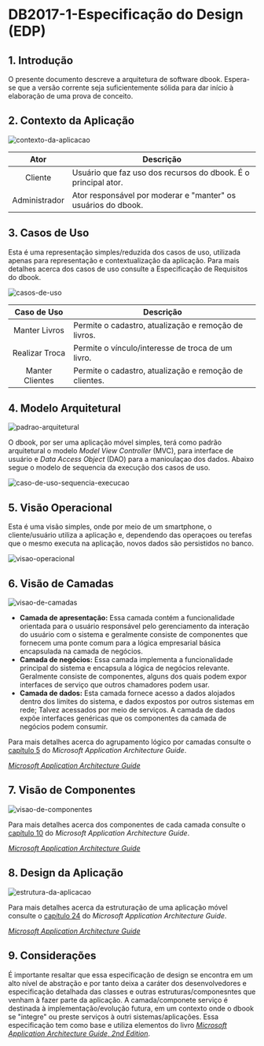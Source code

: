 # DB2017-1-Especificação do Design (EDP)

## 1. Introdução

O presente documento descreve a arquitetura de software dbook. Espera-se que a versão corrente seja suficientemente sólida 
para dar início à elaboração de uma prova de conceito.

## 2. Contexto da Aplicação

![contexto-da-aplicacao](https://cloud.githubusercontent.com/assets/14007153/25308893/a12ca226-2795-11e7-985b-5068f8905cbb.png)

| Ator | Descrição |
|:----:|-----------|
| Cliente | Usuário que faz uso dos recursos do dbook. É o principal ator. |
| Administrador | Ator responsável por moderar e "manter" os usuários do dbook. |

## 3. Casos de Uso

Esta é uma representação simples/reduzida dos casos de uso, utilizada apenas para representação e contextualização da aplicação. Para mais detalhes acerca dos casos de uso consulte a Especificação de Requisitos do dbook.

![casos-de-uso](https://cloud.githubusercontent.com/assets/14007153/25308895/a41a5726-2795-11e7-91c8-48ebe1c0e290.png)

| Caso de Uso | Descrição |
|:----:|-----------|
| Manter Livros | Permite o cadastro, atualização e remoção de livros. |
| Realizar Troca | Permite o vínculo/interesse de troca de um livro. |
| Manter Clientes | Permite o cadastro, atualização e remoção de clientes. |

## 4. Modelo Arquitetural

![padrao-arquitetural](https://cloud.githubusercontent.com/assets/14007153/25308900/b0dd9b4e-2795-11e7-8928-612e76bb000b.png)

O dbook, por ser uma aplicação móvel simples, terá como padrão arquitetural o modelo *Model View Controller* (MVC), para interface de usuário e *Data Access Object* (DAO) para a manioulaçao dos dados. Abaixo segue o modelo de sequencia da execução dos casos de uso.

![caso-de-uso-sequencia-execucao](https://cloud.githubusercontent.com/assets/14007153/25308902/ba862346-2795-11e7-9bdb-220536b5a3b4.png)

## 5. Visão Operacional

Esta é uma visão simples, onde por meio de um smartphone, o cliente/usuário utiliza a aplicação e, dependendo das operaçoes ou terefas que o mesmo executa na aplicação, novos dados são persistidos no banco.

![visao-operacional](https://cloud.githubusercontent.com/assets/14007153/25309010/932dc0ea-2797-11e7-892c-ad2cb3d6fe21.png)

## 6. Visão de Camadas

![visao-de-camadas](https://cloud.githubusercontent.com/assets/14007153/25308888/97427cf4-2795-11e7-9690-3b06abd4a464.PNG)

* **Camada de apresentação:** Essa camada contém a funcionalidade orientada para o usuário responsável pelo gerenciamento da interação do usuário com o sistema e geralmente consiste de componentes que fornecem uma ponte comum para a lógica empresarial básica encapsulada na camada de negócios.
* **Camada de negócios:** Essa camada implementa a funcionalidade principal do sistema e encapsula a lógica de negócios relevante. Geralmente consiste de componentes, alguns dos quais podem expor interfaces de serviço que outros chamadores podem usar.
* **Camada de dados:** Esta camada fornece acesso a dados alojados dentro dos limites do sistema, e dados expostos por outros sistemas em rede; Talvez acessados por meio de serviços. A camada de dados expõe interfaces genéricas que os componentes da camada de negócios podem consumir. 

Para mais detalhes acerca do agrupamento lógico por camadas consulte o [capítulo 5](https://msdn.microsoft.com/en-us/library/ee658109.aspx) do *Microsoft Application Architecture Guide*.

 *[Microsoft Application Architecture Guide](https://msdn.microsoft.com/en-us/library/ff650706.aspx)*

## 7. Visão de Componentes

![visao-de-componentes](https://cloud.githubusercontent.com/assets/14007153/25308889/986728dc-2795-11e7-8a83-175fc0026e60.PNG)

Para mais detalhes acerca dos componentes de cada camada consulte o [capítulo 10](https://msdn.microsoft.com/en-us/library/ee658121.aspx) do *Microsoft Application Architecture Guide*.

 *[Microsoft Application Architecture Guide](https://msdn.microsoft.com/en-us/library/ff650706.aspx)*

## 8. Design da Aplicação

![estrutura-da-aplicacao](https://cloud.githubusercontent.com/assets/14007153/25308891/9d153efa-2795-11e7-8037-176610dd13d4.PNG)

Para mais detalhes acerca da estruturação de uma aplicação móvel consulte o [capítulo 24](https://msdn.microsoft.com/en-us/library/ee658108.aspx) do *Microsoft Application Architecture Guide*.

 *[Microsoft Application Architecture Guide](https://msdn.microsoft.com/en-us/library/ff650706.aspx)*
 
 ## 9. Considerações
 
 É importante resaltar que essa especificação de design se encontra em um alto nível de abstração e por tanto deixa a caráter dos desenvolvedores e especificação detalhada das classes e outras estruturas/componesntes que venham à fazer parte da aplicação. A camada/componete serviço é destinada à implementação/evolução futura, em um contexto onde o dbook se "integre" ou preste serviços à outri sistemas/aplicações. Essa especificação tem como base e utiliza elementos do livro *[Microsoft Application Architecture Guide, 2nd Edition](https://msdn.microsoft.com/en-us/library/ff650706.aspx)*.

